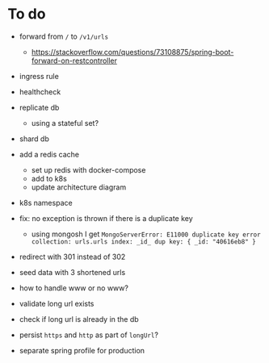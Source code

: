 # To do

- forward from `/` to `/v1/urls`
  - https://stackoverflow.com/questions/73108875/spring-boot-forward-on-restcontroller

- ingress rule
- healthcheck
- replicate db
  - using a stateful set?
- shard db

- add a redis cache
  - set up redis with docker-compose
  - add to k8s
  - update architecture diagram

- k8s namespace
- fix: no exception is thrown if there is a duplicate key
  - using mongosh I get `MongoServerError: E11000 duplicate key error collection: urls.urls index: _id_ dup key: { _id: "40616eb8" }`
- redirect with 301 instead of 302
- seed data with 3 shortened urls
- how to handle www or no www?
- validate long url exists
- check if long url is already in the db
- persist `https` and `http` as part of `longUrl`?
- separate spring profile for production
